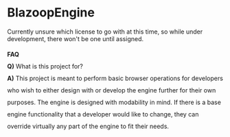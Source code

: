 # BlazoopEngine
Currently unsure which license to go with at this time, so while under development, there won't be one until assigned.
<div style="line-height: 2">
<div><b>FAQ</b></div>
<div>
<b>Q)</b> What is this project for?
</div>
<div>
<b>A)</b> This project is meant to perform basic browser operations for developers who wish to either design with or develop the engine further for their own purposes.
    The engine is designed with modability in mind. If there is a base engine functionality that a developer would like to change, they can override virtually any part of the engine to fit their needs.
</div>
</div>
